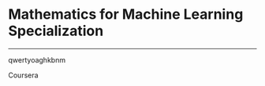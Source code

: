 # Mathematics for Machine Learning Specialization
**********************************************************************

qwertyoaghkbnm

Coursera
